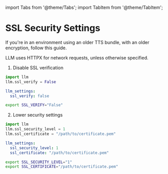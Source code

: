import Tabs from '@theme/Tabs';
import TabItem from '@theme/TabItem';

# SSL Security Settings

If you're in an environment using an older TTS bundle, with an older encryption, follow this guide. 


LLM uses HTTPX for network requests, unless otherwise specified. 

1. Disable SSL verification


<Tabs>
<TabItem value="sdk" label="SDK">

```python
import llm
llm.ssl_verify = False
```
</TabItem>
<TabItem value="proxy" label="PROXY">

```yaml
llm_settings:
  ssl_verify: false
```

</TabItem>  
<TabItem value="env_var" label="Environment Variables">

```bash
export SSL_VERIFY="False"
```
</TabItem>
</Tabs>

2. Lower security settings

<Tabs>
<TabItem value="sdk" label="SDK">

```python
import llm
llm.ssl_security_level = 1
llm.ssl_certificate = "/path/to/certificate.pem"
```
</TabItem>
<TabItem value="proxy" label="PROXY">

```yaml
llm_settings:
  ssl_security_level: 1
  ssl_certificate: "/path/to/certificate.pem"
```
</TabItem>
<TabItem value="env_var" label="Environment Variables">

```bash
export SSL_SECURITY_LEVEL="1"
export SSL_CERTIFICATE="/path/to/certificate.pem"
```
</TabItem>
</Tabs>


